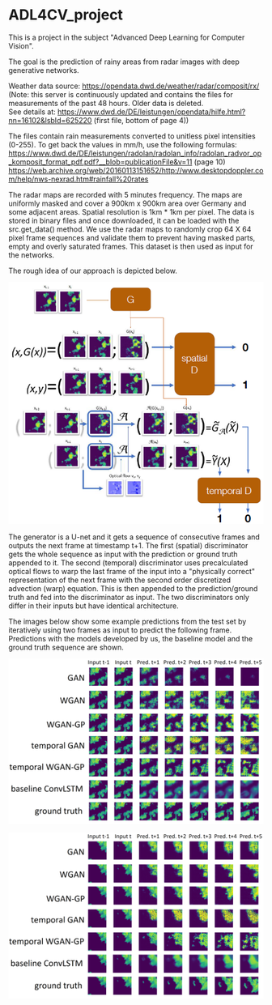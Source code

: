 # ADL4CV_project
This is a project in the subject "Advanced Deep Learning for Computer Vision".

The goal is the prediction of rainy areas from radar images with deep generative networks.

Weather data source: https://opendata.dwd.de/weather/radar/composit/rx/
<br>(Note: this server is continuously updated and contains the files for measurements of the past 48 hours. Older data is deleted.
<br>See details at: https://www.dwd.de/DE/leistungen/opendata/hilfe.html?nn=16102&lsbId=625220 (first file, bottom of page 4))

The files contain rain measurements converted to unitless pixel intensities (0-255). To get back the values in mm/h, use the following formulas:
<br>https://www.dwd.de/DE/leistungen/radolan/radolan_info/radolan_radvor_op_komposit_format_pdf.pdf?__blob=publicationFile&v=11 (page 10)
<br>https://web.archive.org/web/20160113151652/http://www.desktopdoppler.com/help/nws-nexrad.htm#rainfall%20rates <br>

The radar maps are recorded with 5 minutes frequency. The maps are uniformly masked and cover a 900km x 900km area over Germany and some adjacent areas. Spatial resolution is 1km * 1km per pixel. The data is stored in binary files and once downloaded, it can be loaded with the src.get_data() method. We use the radar maps to randomly crop 64 X 64 pixel frame sequences and validate them to prevent having masked parts, empty and overly saturated frames. This dataset is then used as input for the networks.

The rough idea of our approach is depicted below.

<p align="center">
  <img src=plots/idea.png>
</p>
  
The generator is a U-net and it gets a sequence of consecutive frames and outputs the next frame at timestamp t+1. The first (spatial) discriminator gets the whole sequence as input with the prediction or ground truth appended to it. The second (temporal) discriminator uses precalculated optical flows to warp the last frame of the input into a "physically correct" representation of the next frame with the second order discretized advection (warp) equation. This is then appended to the prediction/ground truth and fed into the discriminator as input. The two discriminators only differ in their inputs but have identical architecture.

The images below show some example predictions from the test set by iteratively using two frames as input to predict the following frame. Predictions with the models developed by us, the baseline model and the ground truth sequence are shown.

<p align="center">
  <img src=plots/comparison_1.png scale=0.8>
</p>

<p align="center">
  <img src=plots/comparison_2.png scale=0.8>
</p>
